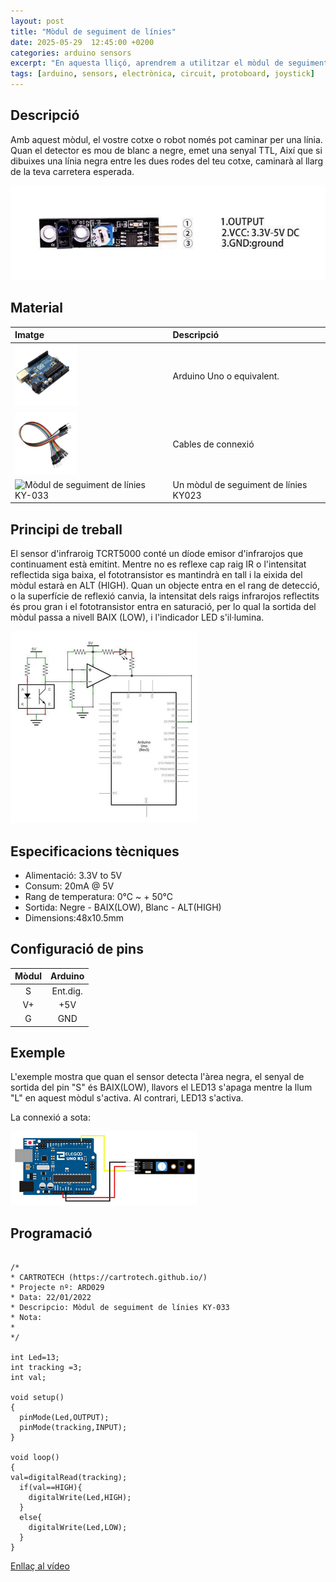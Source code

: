 ```yaml
---
layout: post
title: "Mòdul de seguiment de línies"
date: 2025-05-29  12:45:00 +0200
categories: arduino sensors 
excerpt: "En aquesta lliçó, aprendrem a utilitzar el mòdul de seguiment de línies."
tags: [arduino, sensors, electrònica, circuit, protoboard, joystick]
---
```


[img1]: /assets/imatges/ard/ard_29_01.png "Pins del mòdul KY-033"
[img2]: /assets/imatges/ard/ard_29_02.png "Muntatge KY-033"
[img3]: /assets/imatges/ard/ard_29_03.png "Cablejat KY-033"
[img4]: /assets/imatges/mat/mat_unor3.png "Arduino Uno o equivalent"
[img5]: /assets/imatges/mat/mat_cables.png "Cables de connexió"
[img6]: /assets/imatges/mat/mat_KY-033.png "Mòdul de seguiment de línies KY-033"

## Descripció

Amb aquest mòdul, el vostre cotxe o robot només pot caminar per una
línia. Quan el detector es mou de blanc a negre, emet una senyal TTL,
Així que si dibuixes una línia negra entre les dues rodes del teu cotxe,
caminarà al llarg de la teva carretera esperada.

![Pins del mòdul KY-033][img1]

## Material

| Imatge                               | Descripció                            |
| :----------------------------------- | :------------------------------------ |
| ![Arduino Uno o equivalent][img4]  | Arduino Uno o equivalent.             |
| ![Cables de connexió][img5] | Cables de connexió                    |
| ![Mòdul de seguiment de línies KY-033][img6] | Un mòdul de seguiment de línies KY023 |

## Principi de treball

El sensor d'infraroig TCRT5000 conté un díode emisor d'infrarojos que
continuament està emitint. Mentre no es reflexe cap raig IR o
l'intensitat reflectida siga baixa, el fototransistor es mantindrà en
tall i la eixida del mòdul estarà en ALT (HIGH). Quan un objecte entra
en el rang de detecció, o la superfície de reflexió canvia, la
intensitat dels raigs infrarojos reflectits és prou gran i el
fototransistor entra en saturació, per lo qual la sortida del mòdul
passa a nivell BAIX (LOW), i l'indicador LED s'il·lumina.

![Esquema elèctric mòdul KY-033][img2]

## Especificacions tècniques

- Alimentació: 3.3V to 5V
- Consum: 20mA @ 5V
- Rang de temperatura: 0°C \~ + 50°C
- Sortida: Negre - BAIX(LOW), Blanc - ALT(HIGH)
- Dimensions:48x10.5mm

## Configuració de pins

| Mòdul | Arduino  |
| :---: | :------: |
|   S   | Ent.dig. |
|  V+   |   +5V    |
|   G   |   GND    |

## Exemple

L'exemple mostra que quan el sensor detecta l'àrea negra, el senyal de
sortida del pin "S" és BAIX(LOW), llavors el LED13 s'apaga mentre la
llum "L" en aquest mòdul s'activa. Al contrari, LED13 s'activa.

La connexió a sota:

![Cablejat del mòdul KY-033][img3]

## Programació

```Arduino

/*
* CARTROTECH (https://cartrotech.github.io/)
* Projecte nº: ARD029
* Data: 22/01/2022
* Descripcio: Mòdul de seguiment de línies KY-033
* Nota:
*
*/

int Led=13;
int tracking =3;
int val;

void setup()
{
  pinMode(Led,OUTPUT);
  pinMode(tracking,INPUT);
}

void loop()
{
val=digitalRead(tracking);
  if(val==HIGH){
    digitalWrite(Led,HIGH);
  }
  else{
    digitalWrite(Led,LOW);
  }
}

```

[Enllaç al vídeo](https://youtu.be/7-2c-LTbzRM)
